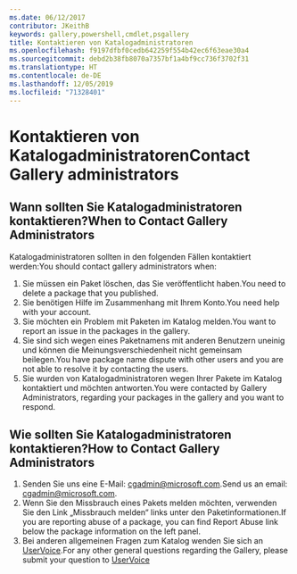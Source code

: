 ```yaml
---
ms.date: 06/12/2017
contributor: JKeithB
keywords: gallery,powershell,cmdlet,psgallery
title: Kontaktieren von Katalogadministratoren
ms.openlocfilehash: f9197dfbf0cedb642259f554b42ec6f63eae30a4
ms.sourcegitcommit: debd2b38fb8070a7357bf1a4bf9cc736f3702f31
ms.translationtype: HT
ms.contentlocale: de-DE
ms.lasthandoff: 12/05/2019
ms.locfileid: "71328401"
---
```

# <a name="contact-gallery-administrators"></a><span data-ttu-id="9bc01-103">Kontaktieren von Katalogadministratoren</span><span class="sxs-lookup"><span data-stu-id="9bc01-103">Contact Gallery administrators</span></span>

## <a name="when-to-contact-gallery-administrators"></a><span data-ttu-id="9bc01-104">Wann sollten Sie Katalogadministratoren kontaktieren?</span><span class="sxs-lookup"><span data-stu-id="9bc01-104">When to Contact Gallery Administrators</span></span>

<span data-ttu-id="9bc01-105">Katalogadministratoren sollten in den folgenden Fällen kontaktiert werden:</span><span class="sxs-lookup"><span data-stu-id="9bc01-105">You should contact gallery administrators when:</span></span>

1. <span data-ttu-id="9bc01-106">Sie müssen ein Paket löschen, das Sie veröffentlicht haben.</span><span class="sxs-lookup"><span data-stu-id="9bc01-106">You need to delete a package that you published.</span></span>
2. <span data-ttu-id="9bc01-107">Sie benötigen Hilfe im Zusammenhang mit Ihrem Konto.</span><span class="sxs-lookup"><span data-stu-id="9bc01-107">You need help with your account.</span></span>
3. <span data-ttu-id="9bc01-108">Sie möchten ein Problem mit Paketen im Katalog melden.</span><span class="sxs-lookup"><span data-stu-id="9bc01-108">You want to report an issue in the packages in the gallery.</span></span>
4. <span data-ttu-id="9bc01-109">Sie sind sich wegen eines Paketnamens mit anderen Benutzern uneinig und können die Meinungsverschiedenheit nicht gemeinsam beilegen.</span><span class="sxs-lookup"><span data-stu-id="9bc01-109">You have package name dispute with other users and you are not able to resolve it by contacting the users.</span></span>
5. <span data-ttu-id="9bc01-110">Sie wurden von Katalogadministratoren wegen Ihrer Pakete im Katalog kontaktiert und möchten antworten.</span><span class="sxs-lookup"><span data-stu-id="9bc01-110">You were contacted by Gallery Administrators, regarding your packages in the gallery and you want to respond.</span></span>

## <a name="how-to-contact-gallery-administrators"></a><span data-ttu-id="9bc01-111">Wie sollten Sie Katalogadministratoren kontaktieren?</span><span class="sxs-lookup"><span data-stu-id="9bc01-111">How to Contact Gallery Administrators</span></span>

1. <span data-ttu-id="9bc01-112">Senden Sie uns eine E-Mail: cgadmin@microsoft.com.</span><span class="sxs-lookup"><span data-stu-id="9bc01-112">Send us an email: cgadmin@microsoft.com.</span></span>
2. <span data-ttu-id="9bc01-113">Wenn Sie den Missbrauch eines Pakets melden möchten, verwenden Sie den Link „Missbrauch melden“ links unter den Paketinformationen.</span><span class="sxs-lookup"><span data-stu-id="9bc01-113">If you are reporting abuse of a package, you can find Report Abuse link below the package information on the left panel.</span></span>
3. <span data-ttu-id="9bc01-114">Bei anderen allgemeinen Fragen zum Katalog wenden Sie sich an [UserVoice](http://windowsserver.uservoice.com/forums/301869-powershell).</span><span class="sxs-lookup"><span data-stu-id="9bc01-114">For any other general questions regarding the Gallery, please submit your question to [UserVoice](http://windowsserver.uservoice.com/forums/301869-powershell)</span></span>
